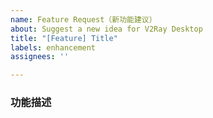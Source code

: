 ```yaml
---
name: Feature Request（新功能建议）
about: Suggest a new idea for V2Ray Desktop
title: "[Feature] Title"
labels: enhancement
assignees: ''

---
```


### 功能描述

